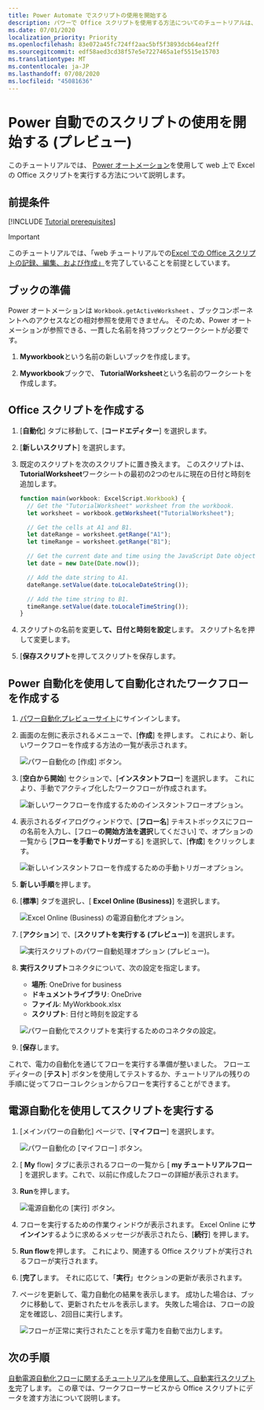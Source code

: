 ```yaml
---
title: Power Automate でスクリプトの使用を開始する
description: パワーで Office スクリプトを使用する方法についてのチュートリアルは、手動のトリガーを使用して自動化します。
ms.date: 07/01/2020
localization_priority: Priority
ms.openlocfilehash: 83e072a45fc724ff2aac5bf5f3893dcb64eaf2ff
ms.sourcegitcommit: edf58aed3cd38f57e5e7227465a1ef5515e15703
ms.translationtype: MT
ms.contentlocale: ja-JP
ms.lasthandoff: 07/08/2020
ms.locfileid: "45081636"
---
```

# <a name="start-using-scripts-with-power-automate-preview"></a>Power 自動でのスクリプトの使用を開始する (プレビュー)

このチュートリアルでは、 [Power オートメーション](https://flow.microsoft.com)を使用して web 上で Excel の Office スクリプトを実行する方法について説明します。

## <a name="prerequisites"></a>前提条件

[!INCLUDE [Tutorial prerequisites](../includes/tutorial-prerequisites.md)]

> [!IMPORTANT]
> このチュートリアルでは、「web チュートリアルでの[Excel での Office スクリプトの記録、編集、および作成」](excel-tutorial.md)を完了していることを前提としています。

## <a name="prepare-the-workbook"></a>ブックの準備

Power オートメーションは `Workbook.getActiveWorksheet` 、ブックコンポーネントへのアクセスなどの相対参照を使用できません。 そのため、Power オートメーションが参照できる、一貫した名前を持つブックとワークシートが必要です。

1. **Myworkbook**という名前の新しいブックを作成します。

2. **Myworkbook**ブックで、 **TutorialWorksheet**という名前のワークシートを作成します。

## <a name="create-an-office-script"></a>Office スクリプトを作成する

1. [**自動化**] タブに移動して、[**コードエディター**] を選択します。

2. [**新しいスクリプト**] を選択します。

3. 既定のスクリプトを次のスクリプトに置き換えます。 このスクリプトは、 **TutorialWorksheet**ワークシートの最初の2つのセルに現在の日付と時刻を追加します。

    ```TypeScript
    function main(workbook: ExcelScript.Workbook) {
      // Get the "TutorialWorksheet" worksheet from the workbook.
      let worksheet = workbook.getWorksheet("TutorialWorksheet");

      // Get the cells at A1 and B1.
      let dateRange = worksheet.getRange("A1");
      let timeRange = worksheet.getRange("B1");

      // Get the current date and time using the JavaScript Date object.
      let date = new Date(Date.now());

      // Add the date string to A1.
      dateRange.setValue(date.toLocaleDateString());

      // Add the time string to B1.
      timeRange.setValue(date.toLocaleTimeString());
    }
    ```

4. スクリプトの名前を変更し**て、日付と時刻を設定**します。 スクリプト名を押して変更します。

5. [**保存スクリプト**を押してスクリプトを保存します。

## <a name="create-an-automated-workflow-with-power-automate"></a>Power 自動化を使用して自動化されたワークフローを作成する

1. [パワー自動化プレビューサイト](https://flow.microsoft.com)にサインインします。

2. 画面の左側に表示されるメニューで、[**作成**] を押します。 これにより、新しいワークフローを作成する方法の一覧が表示されます。

    ![パワー自動化の [作成] ボタン。](../images/power-automate-tutorial-1.png)

3. [**空白から開始**] セクションで、[**インスタントフロー**] を選択します。 これにより、手動でアクティブ化したワークフローが作成されます。

    ![新しいワークフローを作成するためのインスタントフローオプション。](../images/power-automate-tutorial-2.png)

4. 表示されるダイアログウィンドウで、[**フロー名**] テキストボックスにフローの名前を入力し、[フロー**の開始方法を選択**してください] で、オプションの一覧から [**フローを手動でトリガー**する] を選択して、[**作成**] をクリックします。

    ![新しいインスタントフローを作成するための手動トリガーオプション。](../images/power-automate-tutorial-3.png)

5. **新しい手順**を押します。

6. [**標準**] タブを選択し、[ **Excel Online (Business)**] を選択します。

    ![Excel Online (Business) の電源自動化オプション。](../images/power-automate-tutorial-4.png)

7. [**アクション**] で、[**スクリプトを実行する (プレビュー)**] を選択します。

    ![実行スクリプトのパワー自動処理オプション (プレビュー)。](../images/power-automate-tutorial-5.png)

8. **実行スクリプト**コネクタについて、次の設定を指定します。

    - **場所**: OneDrive for business
    - **ドキュメントライブラリ**: OneDrive
    - **ファイル**: MyWorkbook.xlsx
    - **スクリプト**: 日付と時刻を設定する

    ![パワー自動化でスクリプトを実行するためのコネクタの設定。](../images/power-automate-tutorial-6.png)

9. [**保存**します。

これで、電力の自動化を通じてフローを実行する準備が整いました。 フローエディターの [**テスト**] ボタンを使用してテストするか、チュートリアルの残りの手順に従ってフローコレクションからフローを実行することができます。

## <a name="run-the-script-through-power-automate"></a>電源自動化を使用してスクリプトを実行する

1. [メインパワーの自動化] ページで、[**マイフロー**] を選択します。

    ![パワー自動化の [マイフロー] ボタン。](../images/power-automate-tutorial-7.png)

2. [ **My** flow] タブに表示されるフローの一覧から [ **my チュートリアルフロー** ] を選択します。これで、以前に作成したフローの詳細が表示されます。

3. **Run**を押します。

    ![電源自動化の [実行] ボタン。](../images/power-automate-tutorial-8.png)

4. フローを実行するための作業ウィンドウが表示されます。 Excel Online に**サインイン**するように求めるメッセージが表示されたら、[**続行**] を押します。

5. **Run flow**を押します。 これにより、関連する Office スクリプトが実行されるフローが実行されます。

6. [**完了**します。 それに応じて、「**実行**」セクションの更新が表示されます。

7. ページを更新して、電力自動化の結果を表示します。 成功した場合は、ブックに移動して、更新されたセルを表示します。 失敗した場合は、フローの設定を確認し、2回目に実行します。

    ![フローが正常に実行されたことを示す電力を自動で出力します。](../images/power-automate-tutorial-9.png)

## <a name="next-steps"></a>次の手順

[自動電源自動化フローに関するチュートリアルを使用して、自動実行スクリプトを](excel-power-automate-trigger.md)完了します。 この章では、ワークフローサービスから Office スクリプトにデータを渡す方法について説明します。
